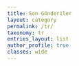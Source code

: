 ```yaml
---
title: Son Gönderiler
layout: category
permalink: /tr/
taxonomy: tr
entries_layout: list
author_profile: true
classes: wide
---
```


